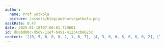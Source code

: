 ```yaml
---
author:
  name: Prof Gotkola
  picture: /assets/blog/authors/gotkola.png
maskRate: 0.47
date: 2025-01-18T07:00:01.729601
id: d66bd0bc-d569-11ef-b451-41234cb8625c
content: '[[0, 5, 0, 0, 0, 2, 1, 0, 7], [4, 3, 0, 0, 6, 0, 8, 0, 2], [7, 8, 0, 0, 5, 4, 0, 0, 0], [2, 0, 4, 0, 9, 5, 3, 0, 0], [3, 1, 5, 0, 7, 8, 4, 9, 6], [0, 0, 9, 3, 4, 1, 0, 2, 5], [6, 0, 8, 4, 0, 0, 5, 0, 1], [5, 0, 0, 9, 0, 6, 0, 0, 3], [0, 0, 3, 0, 0, 0, 0, 6, 0]]'
---
```

